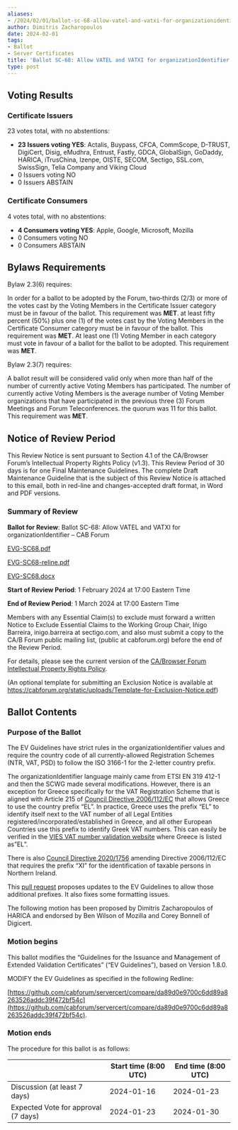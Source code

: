 ```yaml
---
aliases:
- /2024/02/01/ballot-sc-68-allow-vatel-and-vatxi-for-organizationidentifier/
author: Dimitris Zacharopoulos
date: 2024-02-01
tags:
- Ballot
- Server Certificates
title: 'Ballot SC-68: Allow VATEL and VATXI for organizationIdentifier'
type: post
---
```


## Voting Results

### Certificate Issuers

23 votes total, with no abstentions:
- **23 Issuers voting YES**: Actalis, Buypass, CFCA, CommScope, D-TRUST, DigiCert, Disig, eMudhra, Entrust, Fastly, GDCA, GlobalSign, GoDaddy, HARICA, iTrusChina, Izenpe, OISTE, SECOM, Sectigo, SSL.com, SwissSign, Telia Company and Viking Cloud
- 0 Issuers voting NO
- 0 Issuers ABSTAIN

### Certificate Consumers

4 votes total, with no abstentions:
- **4 Consumers voting YES**: Apple, Google, Microsoft, Mozilla
- 0 Consumers voting NO
- 0 Consumers ABSTAIN

## Bylaws Requirements

Bylaw 2.3(6) requires:

In order for a ballot to be adopted by the Forum, two‐thirds (2/3) or more of the votes cast by the Voting Members in the Certificate Issuer category must be in favour of the ballot. This requirement was **MET**.
at least fifty percent (50%) plus one (1) of the votes cast by the Voting Members in the Certificate Consumer category must be in favour of the ballot. This requirement was **MET**.
At least one (1) Voting Member in each category must vote in favour of a ballot for the ballot to be adopted. This requirement was **MET**.

Bylaw 2.3(7) requires:

A ballot result will be considered valid only when more than half of the number of currently active Voting Members has participated. The number of currently active Voting Members is the average number of Voting Member organizations that have participated in the previous three (3) Forum Meetings and Forum Teleconferences.
the quorum was 11 for this ballot. This requirement was **MET**.

## Notice of Review Period

This Review Notice is sent pursuant to Section 4.1 of the CA/Browser Forum’s Intellectual Property Rights Policy (v1.3). This Review Period of 30 days is for one Final Maintenance Guidelines. The complete Draft Maintenance Guideline that is the subject of this Review Notice is attached to this email, both in red-line and changes-accepted draft format, in Word and PDF versions.

### Summary of Review

**Ballot for Review**: Ballot SC-68: Allow VATEL and VATXI for organizationIdentifier – CAB Forum

[EVG-SC68.pdf](EVG-SC68.pdf)

[EVG-SC68-reline.pdf](EVG-SC68-redline.pdf)

[EVG-SC68.docx](EVG-SC68.docx)

**Start of Review Period**: 1 February 2024 at 17:00 Eastern Time

**End of Review Period**: 1 March 2024 at 17:00 Eastern Time

Members with any Essential Claim(s) to exclude must forward a written Notice to Exclude Essential Claims to the Working Group Chair, Iñigo Barreira, inigo.barreira at sectigo.com, and also must submit a copy to the CA/B Forum public mailing list, (public at cabforum.org) before the end of the Review Period.

For details, please see the current version of the [CA/Browser Forum Intellectual Property Rights Policy](https://cabforum.org/static/uploads/CABF-IPR-Policy-v.1.3_4APR18.pdf).

(An optional template for submitting an Exclusion Notice is available at https://cabforum.org/static/uploads/Template-for-Exclusion-Notice.pdf)
 
## Ballot Contents

### Purpose of the Ballot

The EV Guidelines have strict rules in the organizationIdentifier values and require the country code of all currently-allowed Registration Schemes (NTR, VAT, PSD) to follow the ISO 3166-1 for the 2-letter country prefix.

The organizationIdentifier language mainly came from ETSI EN 319 412-1 and then the SCWG made several modifications. However, there is an exception for Greece specifically for the VAT Registration Scheme that is aligned with Article 215 of [Council Directive 2006/112/EC](https://eur-lex.europa.eu/eli/dir/2006/112/oj) that allows Greece to use the country prefix “EL”. In practice, Greece uses the prefix “EL” to identify itself next to the VAT number of all Legal Entities registered/incorporated/established in Greece, and all other European Countries use this prefix to identify Greek VAT numbers. This can easily be verified in the [VIES VAT number validation website](https://ec.europa.eu/taxation_customs/vies/#/vat-validation) where Greece is listed as”EL”.

There is also [Council Directive 2020/1756](https://eur-lex.europa.eu/eli/dir/2020/1756/oj) amending Directive 2006/112/EC that requires the prefix “XI” for the identification of taxable persons in Northern Ireland.

This [pull request](https://github.com/cabforum/servercert/pull/473) proposes updates to the EV Guidelines to allow those additional prefixes. It also fixes some formatting issues.

The following motion has been proposed by Dimitris Zacharopoulos of HARICA and endorsed by Ben Wilson of Mozilla and Corey Bonnell of Digicert.

### Motion begins

This ballot modifies the “Guidelines for the Issuance and Management of Extended Validation Certificates” (“EV Guidelines”), based on Version 1.8.0.

MODIFY the EV Guidelines as specified in the following Redline:

[https://github.com/cabforum/servercert/compare/da89d0e9700c6dd89a8263526addc39f472bf54c](https://github.com/cabforum/servercert/compare/da89d0e9700c6dd89a8263526addc39f472bf54c).

### Motion ends

The procedure for this ballot is as follows:

||Start time (8:00 UTC) |	End time (8:00 UTC)|
|------|------|------|
|Discussion (at least 7 days)| 	2024-01-16 |	2024-01-23|
|Expected Vote for approval (7 days)| 	2024-01-23 |	2024-01-30|-
